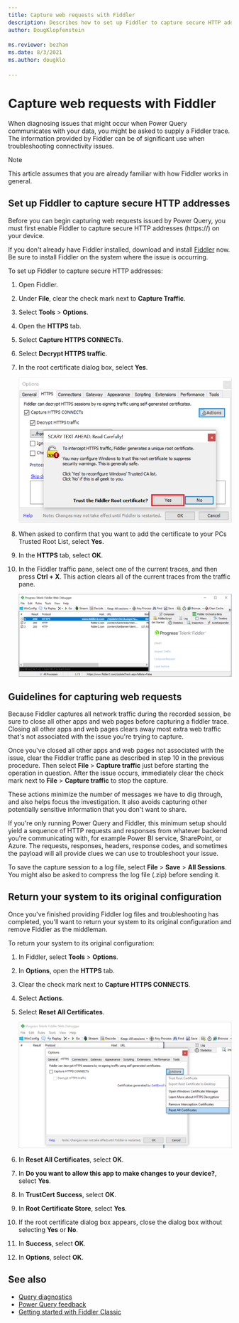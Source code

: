 ```yaml
---
title: Capture web requests with Fiddler
description: Describes how to set up Fiddler to capture secure HTTP addresses and monitor web traffic when troubleshooting Power Query communications issues.
author: DougKlopfenstein

ms.reviewer: bezhan
ms.date: 8/3/2021
ms.author: dougklo

---
```


# Capture web requests with Fiddler

When diagnosing issues that might occur when Power Query communicates with your data, you might be asked to supply a Fiddler trace. The information provided by Fiddler can be of significant use when troubleshooting connectivity issues.

>[!Note]
>This article assumes that you are already familiar with how Fiddler works in general.

## Set up Fiddler to capture secure HTTP addresses

Before you can begin capturing web requests issued by Power Query, you must first enable Fiddler to capture secure HTTP addresses (https://) on your device.

If you don't already have Fiddler installed, download and install [Fiddler](https://www.telerik.com/download/fiddler/fiddler4) now. Be sure to install Fiddler on the system where the issue is occurring.

To set up Fiddler to capture secure HTTP addresses:

1. Open Fiddler.

2. Under **File**, clear the check mark next to **Capture Traffic**.

3. Select **Tools** > **Options**.

4. Open the **HTTPS** tab.

5. Select **Capture HTTPS CONNECTs**.

6. Select **Decrypt HTTPS traffic**.

7. In the root certificate dialog box, select **Yes**.

   ![Select yes in the root certificate dialog box](./media/web-connection-fiddler/fiddler-root-certificate.png)

8. When asked to confirm that you want to add the certificate to your PCs Trusted Root List, select **Yes**.

9. In the **HTTPS** tab, select **OK**.

10. In the Fiddler traffic pane, select one of the current traces, and then press **Ctrl + X**. This action clears all of the current traces from the traffic pane.

    ![On your keyboard, press Ctrl + X to clear all traces from Fiddler's traffic pane](./media/web-connection-fiddler/clear-fiddler-pane.png)

## Guidelines for capturing web requests

Because Fiddler captures all network traffic during the recorded session, be sure to close all other apps and web pages before capturing a fiddler trace. Closing all other apps and web pages clears away most extra web traffic that's not associated with the issue you're trying to capture.

Once you've closed all other apps and web pages not associated with the issue, clear the Fiddler traffic pane as described in step 10 in the previous procedure. Then select **File** > **Capture traffic** just before starting the operation in question. After the issue occurs, immediately clear the check mark next to **File** > **Capture traffic** to stop the capture.

These actions minimize the number of messages we have to dig through, and also helps focus the investigation. It also avoids capturing other potentially sensitive information that you don't want to share.

If you're only running Power Query and Fiddler, this minimum setup should yield a sequence of HTTP requests and responses from whatever backend you're communicating with, for example Power BI service, SharePoint, or Azure. The requests, responses, headers, response codes, and sometimes the payload will all provide clues we can use to troubleshoot your issue.

To save the capture session to a log file, select **File** > **Save** > **All Sessions**. You might also be asked to compress the log file (.zip) before sending it.

## Return your system to its original configuration

Once you've finished providing Fiddler log files and troubleshooting has completed, you'll want to return your system to its original configuration and remove Fiddler as the middleman.

To return your system to its original configuration:

1. In Fiddler, select **Tools** > **Options**.
2. In **Options**, open the **HTTPS** tab.
3. Clear the check mark next to **Capture HTTPS CONNECTS**.
4. Select **Actions**.
5. Select **Reset All Certificates**.

   ![Image showing how to reset all certificates and return your system to its original configuration](media/web-connection-fiddler/reset-all-certificates.png)

6. In **Reset All Certificates**, select **OK**.
7. In **Do you want to allow this app to make changes to your device?**, select **Yes**.
8. In **TrustCert Success**, select **OK**.
9. In **Root Certificate Store**, select **Yes**.
10. If the root certificate dialog box appears, close the dialog box without selecting **Yes** or **No**.
11. In **Success**, select **OK**.
12. In **Options**, select **OK**.

## See also

- [Query diagnostics](QueryDiagnostics.md)
- [Power Query feedback](feedback.md)
- [Getting started with Fiddler Classic](https://docs.telerik.com/fiddler/configure-fiddler/tasks/configurefiddler)
